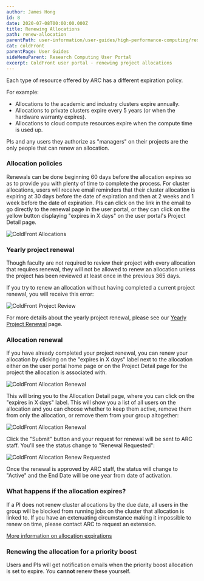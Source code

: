 ```yaml
---
author: James Hong
id: 8
date: 2020-07-08T00:00:00.000Z
title: Renewing Allocations
path: renew-allocation
parentPath: user-information/user-guides/high-performance-computing/research-computing-user-portal
cat: coldFront
parentPage: User Guides
sideMenuParent: Research Computing User Portal
excerpt: ColdFront user portal - renewing project allocations
---
```


Each type of resource offered by ARC has a different expiration policy.

For example:
* Allocations to the academic and industry clusters expire annually.  
* Allocations to private clusters expire every 5 years (or when the hardware warranty expires).
* Allocations to cloud compute resources expire when the compute time is used up.  

PIs and any users they authorize as "managers" on their projects are the only people that can renew an allocation.  

### Allocation policies

Renewals can be done beginning 60 days before the allocation expires so as to provide you with plenty of time to complete the process.  For cluster allocations, users will receive email reminders that their cluster allocation is expiring at 30 days before the date of expiration and then at 2 weeks and 1 week before the date of expiration. PIs can click on the link in the email to go directly to the renewal page in the user portal, or they can click on the yellow button displaying "expires in X days" on the user portal's Project Detail page.

![ColdFront Allocations](/images/coldfront_allocation_overview2.png)

### Yearly project renewal
Though faculty are not required to review their project with every allocation that requires renewal, they will not be allowed to renew an allocation unless the project has been reviewed at least once in the previous 365 days.

If you try to renew an allocation without having completed a current project renewal, you will receive this error:

![ColdFront Project Review](/images/coldfront_allocation_review.png)

For more details about the yearly project renewal, please see our [Yearly Project Renewal](yearly-project-renewal) page.

### Allocation renewal

If you have already completed your project renewal, you can renew your allocation by clicking on the "expires in X days" label next to the allocation either on the user portal home page or on the Project Detail page for the project the allocation is associated with.

![ColdFront Allocation Renewal](/images/coldfront_allocation_expires.png)

This will bring you to the Allocation Detail page, where you can click on the "expires in X days" label.  This will show you a list of all users on the allocation and you can choose whether to keep them active, remove them from only the allocation, or remove them from your group altogether:

![ColdFront Allocation Renewal](/images/coldfront_allocation_renew.png)

Click the "Submit" button and your request for renewal will be sent to ARC staff.  You'll see the status change to "Renewal Requested":

![ColdFront Allocation Renew Requested](/images/coldfront_allocation_renewrequested.png)


Once the renewal is approved by ARC staff, the status will change to "Active" and the End Date will be one year from date of activation.

### What happens if the allocation expires?

If a PI does not renew cluster allocations by the due date, all users in the group will be blocked from running jobs on the cluster that allocation is linked to. If you have an extenuating circumstance making it impossible to renew on time, please contact ARC to request an extension.

[More information on allocation expirations](allocation-expiration)

### Renewing the allocation for a priority boost

Users and PIs will get notification emails when the priority boost allocation is set to expire.  You **cannot** renew these yourself.  
